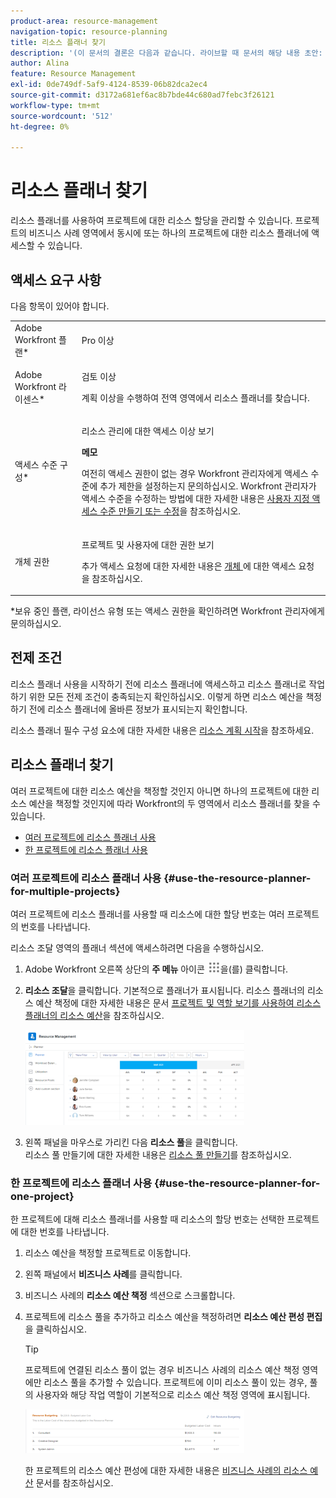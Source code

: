 ```yaml
---
product-area: resource-management
navigation-topic: resource-planning
title: 리소스 플래너 찾기
description: '(이 문서의 결론은 다음과 같습니다. 라이브할 때 문서의 해당 내용 초안: /Content/Resource Mgmt/Resource Planning/get-started-resource-planner.html)'
author: Alina
feature: Resource Management
exl-id: 0de749df-5af9-4124-8539-06b82dca2ec4
source-git-commit: d3172a681ef6ac8b7bde44c680ad7febc3f26121
workflow-type: tm+mt
source-wordcount: '512'
ht-degree: 0%

---
```


# 리소스 플래너 찾기

<!--
<p data-mc-conditions="QuicksilverOrClassic.Draft mode">(This came off this article: draft that content in the article when this comes live: /Content/Resource Mgmt/Resource Planning/get-started-resource-planner.html)</p>
-->

리소스 플래너를 사용하여 프로젝트에 대한 리소스 할당을 관리할 수 있습니다. 프로젝트의 비즈니스 사례 영역에서 동시에 또는 하나의 프로젝트에 대한 리소스 플래너에 액세스할 수 있습니다.

## 액세스 요구 사항

다음 항목이 있어야 합니다.

<table style="table-layout:auto"> 
 <col> 
 <col> 
 <tbody> 
  <tr> 
   <td role="rowheader">Adobe Workfront 플랜*</td> 
   <td> <p>Pro 이상</p> </td> 
  </tr> 
  <tr> 
   <td role="rowheader">Adobe Workfront 라이센스*</td> 
   <td> <p>검토 이상<!--
      <MadCap:conditionalText data-mc-conditions="QuicksilverOrClassic.Draft mode">
        (this seems to be the case in NWE only, not classic. Waiting on Vazgen's response for this)
      </MadCap:conditionalText>
     --></p> <p>계획 이상을 수행하여 전역 영역에서 리소스 플래너를 찾습니다.</p> </td> 
  </tr> 
  <tr> 
   <td role="rowheader">액세스 수준 구성*</td> 
   <td> <p>리소스 관리에 대한 액세스 이상 보기</p> <p><b>메모</b>

여전히 액세스 권한이 없는 경우 Workfront 관리자에게 액세스 수준에 추가 제한을 설정하는지 문의하십시오. Workfront 관리자가 액세스 수준을 수정하는 방법에 대한 자세한 내용은 <a href="../../administration-and-setup/add-users/configure-and-grant-access/create-modify-access-levels.md" class="MCXref xref">사용자 지정 액세스 수준 만들기 또는 수정</a>을 참조하십시오.</p> </td>
</tr> 
  <tr> 
   <td role="rowheader">개체 권한</td> 
   <td> <p>프로젝트 및 사용자에 대한 권한 보기 </p> <p>추가 액세스 요청에 대한 자세한 내용은 <a href="../../workfront-basics/grant-and-request-access-to-objects/request-access.md" class="MCXref xref">개체 </a>에 대한 액세스 요청 을 참조하십시오.</p> </td> 
  </tr> 
 </tbody> 
</table>

&#42;보유 중인 플랜, 라이선스 유형 또는 액세스 권한을 확인하려면 Workfront 관리자에게 문의하십시오.

## 전제 조건

리소스 플래너 사용을 시작하기 전에 리소스 플래너에 액세스하고 리소스 플래너로 작업하기 위한 모든 전제 조건이 충족되는지 확인하십시오. 이렇게 하면 리소스 예산을 책정하기 전에 리소스 플래너에 올바른 정보가 표시되는지 확인합니다.

리소스 플래너 필수 구성 요소에 대한 자세한 내용은 [리소스 계획 시작](../../resource-mgmt/resource-planning/get-started-resource-planning.md)을 참조하세요.

## 리소스 플래너 찾기

<!--
<p data-mc-conditions="QuicksilverOrClassic.Draft mode">(this was moved from the get-started-resource-planner article)</p>
-->

여러 프로젝트에 대한 리소스 예산을 책정할 것인지 아니면 하나의 프로젝트에 대한 리소스 예산을 책정할 것인지에 따라 Workfront의 두 영역에서 리소스 플래너를 찾을 수 있습니다.

* [여러 프로젝트에 리소스 플래너 사용](#use-the-resource-planner-for-multiple-projects)
* [한 프로젝트에 리소스 플래너 사용](#use-the-resource-planner-for-one-project)

### 여러 프로젝트에 리소스 플래너 사용 {#use-the-resource-planner-for-multiple-projects}

여러 프로젝트에 리소스 플래너를 사용할 때 리소스에 대한 할당 번호는 여러 프로젝트의 번호를 나타냅니다.

리소스 조달 영역의 플래너 섹션에 액세스하려면 다음을 수행하십시오.

1. Adobe Workfront 오른쪽 상단의 **주 메뉴** 아이콘 ![](assets/main-menu-icon.png)을(를) 클릭합니다.

1. **리소스 조달**&#x200B;을 클릭합니다. 기본적으로 플래너가 표시됩니다.  리소스 플래너의 리소스 예산 책정에 대한 자세한 내용은 문서 [프로젝트 및 역할 보기를 사용하여 리소스 플래너의 리소스 예산](../../resource-mgmt/resource-planning/budget-resources-project-role-views-resource-planner.md)을 참조하십시오.

   ![](assets/qs-resource-management-area-with-planner-as-default-350x152.png)

1. 왼쪽 패널을 마우스로 가리킨 다음 **리소스 풀**&#x200B;을 클릭합니다.\
   리소스 풀 만들기에 대한 자세한 내용은 [리소스 풀 만들기](../../resource-mgmt/resource-planning/resource-pools/create-resource-pools.md)를 참조하십시오.

### 한 프로젝트에 리소스 플래너 사용 {#use-the-resource-planner-for-one-project}

한 프로젝트에 대해 리소스 플래너를 사용할 때 리소스의 할당 번호는 선택한 프로젝트에 대한 번호를 나타냅니다.

1. 리소스 예산을 책정할 프로젝트로 이동합니다.
1. 왼쪽 패널에서 **비즈니스 사례**&#x200B;를 클릭합니다.
1. 비즈니스 사례의 **리소스 예산 책정** 섹션으로 스크롤합니다.
1. 프로젝트에 리소스 풀을 추가하고 리소스 예산을 책정하려면 **리소스 예산 편성 편집**&#x200B;을 클릭하십시오.

   >[!TIP]
   >
   >프로젝트에 연결된 리소스 풀이 없는 경우 비즈니스 사례의 리소스 예산 책정 영역에만 리소스 풀을 추가할 수 있습니다. 프로젝트에 이미 리소스 풀이 있는 경우, 풀의 사용자와 해당 작업 역할이 기본적으로 리소스 예산 책정 영역에 표시됩니다.

   ![](assets/resource-budgeting-area-on-project-350x70.png)

   한 프로젝트의 리소스 예산 편성에 대한 자세한 내용은 [비즈니스 사례의 리소스 예산](../../manage-work/projects/define-a-business-case/budget-resources-in-business-case.md) 문서를 참조하십시오.
